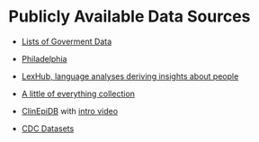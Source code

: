 Publicly Available Data Sources
============

- [Lists of Goverment Data](http://www.data.gov/open-gov/)

- [Philadelphia](https://www.opendataphilly.org/)

- [LexHub, language analyses deriving insights about people](http://lexhub.org/data_sets.html)

- [A little of everything collection](https://github.com/caesar0301/awesome-public-datasets/blob/master/README.rst)

- [ClinEpiDB](https://clinepidb.org/ce/app) with [intro video](https://www.youtube.com/watch?v=wkA7A-znMVk) 

- [CDC Datasets](http://www.cdc.gov/nchs/data_access/ftp_data.htm)


